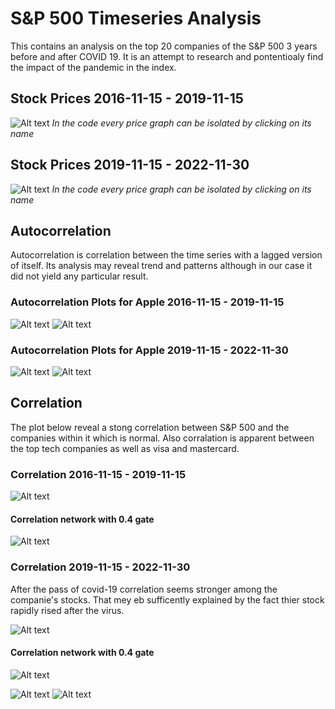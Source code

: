 # S&P 500 Timeseries Analysis
This contains an analysis on the top 20 companies of the S&amp;P 500 3 years before and after COVID 19. It is an attempt to research and pontentioaly find the impact of the pandemic in the index.

## Stock Prices 2016-11-15 - 2019-11-15

![Alt text](https://github.com/Kalatz/Sp500_timeseries_covid/blob/main/Plots/1.png)
*In the code every price graph can be isolated by clicking on its name*

## Stock Prices 2019-11-15 - 2022-11-30

![Alt text](https://github.com/Kalatz/Sp500_timeseries_covid/blob/main/Plots/2.png)
*In the code every price graph can be isolated by clicking on its name*
## Autocorrelation

Autocorrelation is correlation between the time series with a lagged version of itself. Its analysis may reveal trend and patterns although in our case it did not yield any particular result.

### Autocorrelation Plots for Apple 2016-11-15 - 2019-11-15

![Alt text](https://github.com/Kalatz/Sp500_timeseries_covid/blob/main/Plots/3.png)
![Alt text](https://github.com/Kalatz/Sp500_timeseries_covid/blob/main/Plots/4.png)

### Autocorrelation Plots for Apple 2019-11-15 - 2022-11-30

![Alt text](https://github.com/Kalatz/Sp500_timeseries_covid/blob/main/Plots/5.png)
![Alt text](https://github.com/Kalatz/Sp500_timeseries_covid/blob/main/Plots/6.png)

## Correlation

The plot below reveal a stong correlation between S&P 500 and the companies within it which is normal. Also corralation is apparent between the top tech companies as well as visa and mastercard.

### Correlation 2016-11-15 - 2019-11-15

![Alt text](https://github.com/Kalatz/Sp500_timeseries_covid/blob/main/Plots/7.png)
#### Correlation network with 0.4 gate
![Alt text](https://github.com/Kalatz/Sp500_timeseries_covid/blob/main/Plots/8.png)

### Correlation 2019-11-15 - 2022-11-30

After the pass of covid-19 correlation seems stronger among the companie's stocks. That mey eb sufficently explained by the fact thier stock rapidly rised after the virus.

![Alt text](https://github.com/Kalatz/Sp500_timeseries_covid/blob/main/Plots/9.png)

#### Correlation network with 0.4 gate

![Alt text](https://github.com/Kalatz/Sp500_timeseries_covid/blob/main/Plots/10.png)

![Alt text](https://github.com/Kalatz/Sp500_timeseries_covid/blob/main/Plots/11.png)
![Alt text](https://github.com/Kalatz/Sp500_timeseries_covid/blob/main/Plots/12.png)

